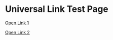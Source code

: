 <!DOCTYPE html>
<html>
<head>
    <title>Universal Link Test</title>
</head>
<body>
    <h1>Universal Link Test Page</h1>
    <p><a href="https://EngMinawi.github.io/universal-link-test/test/link1">Open Link 1</a></p>
    <p><a href="https://EngMinawi.github.io/universal-link-test/test/link2">Open Link 2</a></p>
</body>
</html>
